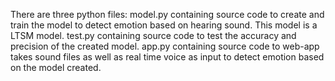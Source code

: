 There are three python files:
model.py containing source code to create and train the model to detect emotion based on hearing sound.
  This model is a LTSM model.
test.py containing source code to test the accuracy and precision of the created model.
app.py containing source code to web-app takes sound files as well as real time voice as input to detect emotion based on the model created.
